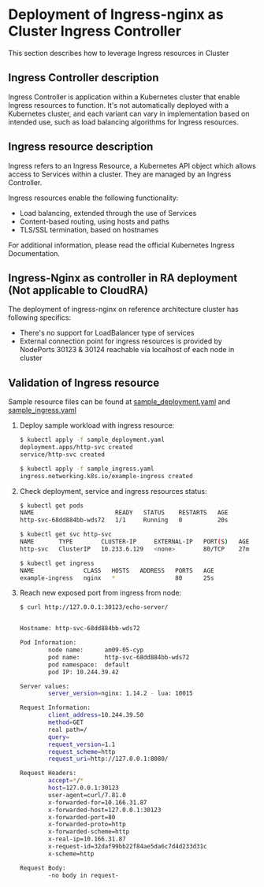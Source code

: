# Deployment of Ingress-nginx as Cluster Ingress Controller

This section describes how to leverage Ingress resources in Cluster

## Ingress Controller description

Ingress Controller is application within a Kubernetes cluster that enable Ingress resources to function. It's not automatically deployed with a Kubernetes cluster, and each variant can vary in implementation based on intended use, such as load balancing algorithms for Ingress resources.

## Ingress resource description

Ingress refers to an Ingress Resource, a Kubernetes API object which allows access to Services within a cluster. They are managed by an Ingress Controller.

Ingress resources enable the following functionality:

- Load balancing, extended through the use of Services
- Content-based routing, using hosts and paths
- TLS/SSL termination, based on hostnames

For additional information, please read the official Kubernetes Ingress Documentation.

## Ingress-Nginx as controller in RA deployment (Not applicable to CloudRA)

The deployment of ingress-nginx on reference architecture cluster has following specifics:

- There's no support for LoadBalancer type of services
- External connection point for ingress resources is provided by NodePorts 30123 & 30124 reachable via localhost of each node in cluster

## Validation of Ingress resource

Sample resource files can be found at [sample_deployment.yaml](sample_deployment.yaml) and [sample_ingress.yaml](sample_ingress.yaml)

1. Deploy sample workload with ingress resource:

    ```bash
    $ kubectl apply -f sample_deployment.yaml
    deployment.apps/http-svc created
    service/http-svc created

    $ kubectl apply -f sample_ingress.yaml
    ingress.networking.k8s.io/example-ingress created
    ```

2. Check deployment, service and ingress resources status:

    ```bash
    $ kubectl get pods 
    NAME                       READY   STATUS    RESTARTS   AGE
    http-svc-68dd884bb-wds72   1/1     Running   0          20s

    $ kubectl get svc http-svc
    NAME       TYPE        CLUSTER-IP     EXTERNAL-IP   PORT(S)   AGE
    http-svc   ClusterIP   10.233.6.129   <none>        80/TCP    27m

    $ kubectl get ingress
    NAME              CLASS   HOSTS   ADDRESS   PORTS   AGE
    example-ingress   nginx   *                 80      25s
    ```

3. Reach new exposed port from ingress from node:

    ```bash
    $ curl http://127.0.0.1:30123/echo-server/


    Hostname: http-svc-68dd884bb-wds72

    Pod Information:
            node name:      am09-05-cyp
            pod name:       http-svc-68dd884bb-wds72
            pod namespace:  default
            pod IP: 10.244.39.42

    Server values:
            server_version=nginx: 1.14.2 - lua: 10015

    Request Information:
            client_address=10.244.39.50
            method=GET
            real path=/
            query=
            request_version=1.1
            request_scheme=http
            request_uri=http://127.0.0.1:8080/

    Request Headers:
            accept=*/*
            host=127.0.0.1:30123
            user-agent=curl/7.81.0
            x-forwarded-for=10.166.31.87
            x-forwarded-host=127.0.0.1:30123
            x-forwarded-port=80
            x-forwarded-proto=http
            x-forwarded-scheme=http
            x-real-ip=10.166.31.87
            x-request-id=32daf99bb22f84ae5da6c7d4d233d31c
            x-scheme=http

    Request Body:
            -no body in request-
    ```
